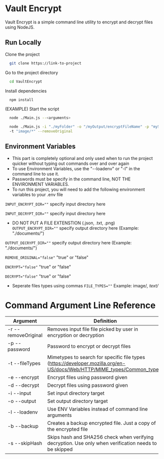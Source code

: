 # Vault Encrypt

Vault Encrypt is a simple command line utility to encrypt and decrypt files using NodeJS. 
## Run Locally

Clone the project

```bash
  git clone https://link-to-project
```

Go to the project directory

```bash
  cd VaultEncrypt
```

Install dependencies

```bash
  npm install
```

(EXAMPLE) Start the script

```bash
  node ./Main.js --<arguments>
```

```bash
  node ./Main.js -i "./myFolder" -o "/myOutput/encryptFileName" -p "mySecretPassword" --encrypt
  -t "image/*" --removeOriginal
```


## Environment Variables

- This part is completely optional and only used when to run the project quicker without typing out commands over and over again
- To use Environment Variables, use the "--loadenv" or "-l" in the command line to use it.
- Passwords must be specify in the command line, NOT THE ENVIRONMENT VARIABLES.
- To run this project, you will need to add the following environment variables to your .env file

`INPUT_ENCRYPT_DIR=""` specify input directory here

`INPUT_DECRYPT_DIR=""` specify input directory here

- DO NOT PUT A FILE EXTENSTION (.json, .txt, .png)
`OUTPUT_ENCRYPT_DIR=""` specify output directory here (Example: "./documents/<filename>")

`OUTPUT_DECRYPT_DIR=""` specify output directory here (Example: "./documents/<filename>")

`REMOVE_ORIGINAL="false"` "true" or "false"

`ENCRYPT="false"` "true" or "false"

`DECRYPT="false"` "true" or "false"

- Seperate files types using commas
`FILE_TYPES=""` Example: image/*, text/*
# Command Argument Line Reference

| Argument             | Definition                                                                |
| ----------------- | ------------------------------------------------------------------ |
| -r --removeOriginal | Removes input file file picked by user in encryption or decryption |
| -p --password | Password to encrypt or decrypt files |
| -t --fileTypes | Mimetypes to search for specific file types (https://developer.mozilla.org/en-US/docs/Web/HTTP/MIME_types/Common_types) |
| -e --encrypt | Encrypt files using password given |
| -d --decrypt | Decrypt files using password given |
| -i --input | Set input directory target |
| -o --output | Set output directory target |
| -l --loadenv | Use ENV Variables instead of command line arguments |
| -b --backup | Creates a backup encrypted file. Just a copy of the encrypted file |
| -s --skipHash | Skips hash and SHA256 check when verifying decryption. Use only when verification needs to be skipped |


